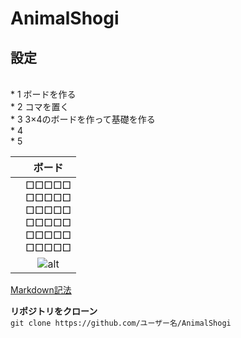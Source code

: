 # AnimalShogi

## 設定
<br>
* 1 ボードを作る<br>
* 2 コマを置く  <br>
* 3 3×4のボードを作って基礎を作る<br>
* 4<br>
* 5<br>

|	|ボード|
|---|:---:|
|	|□□□□□<br>□□□□□<br>□□□□□<br>□□□□□<br>□□□□□<br>□□□□□
|	|![alt](https://qph.fs.quoracdn.net/main-qimg-3facd2ff72539f4687eb3eb36ced11a0)

[Markdown記法](https://gist.github.com/mignonstyle/083c9e1651d7734f84c99b8cf49d57fa)

**リポジトリをクローン**  
`git clone https://github.com/ユーザー名/AnimalShogi`